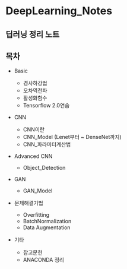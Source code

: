 # DeepLearning_Notes

## 딥러닝 정리 노트

## 목차
- Basic
  - 경사하강법
  - 오차역전파
  - 활성화함수
  - Tensorflow 2.0연습
- CNN
  - CNN이란
  - CNN_Model (Lenet부터 ~ DenseNet까지)
  - CNN_파라미터계산법

- Advanced CNN
  - Object_Detection

- GAN
  - GAN_Model
  
- 문제해결기법
  - Overfitting
  - BatchNormalization
  - Data Augmentation
  
- 기타
  - 참고문헌
  - ANACONDA 정리
